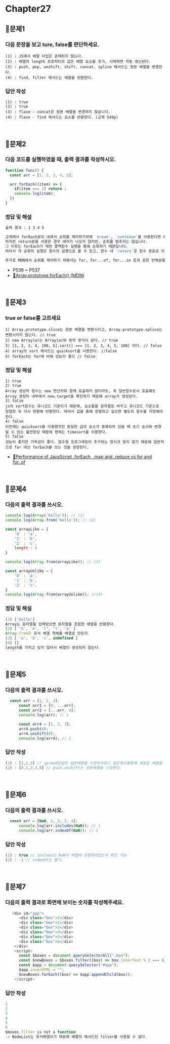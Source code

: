 # Chapter27
## 📌문제1
### 다음 문장을 보고 ture, false를 판단하세요.

```
(1) : JS에서 배열 타입은 존재하지 않는다.
(2) : 배열의 length 프로퍼티의 값은 배열 요소를 추가, 삭제하면 자동 갱신된다.
(3) : push, pop, unshift, shift, concat, splice 메서드는 원본 배열을 변경한다.
(4) : find, filter 메서드는 배열을 반환한다.
```

### 답안 작성

```
(1) : true
(2) : true
(3) : flase - concat은 원본 배열을 변경하지 않습니다.
(4) : flase - find 메서드는 요소를 반환한다. (교재 549p)
```

<br>

## 📌문제2
### 다음 코드를 실행하였을 때, 출력 결과를 작성하시오.
```js
function func() {
  const arr = [1, 2, 3, 4, 5];

  arr.forEach((item) => {
    if(item === 2) return ;
    console.log(item);
  })
}
```
### 정답 및 해설
```md
출력 결과 : 1 3 4 5

교재에서 forEach문의 내에서 순회를 제어하기위해 `break`, `continue`를 사용한다면 에러가 나옵니다.
하지만 return문을 사용한 경우 에러가 나오지 않지만, 순회를 멈추지는 않습니다.
그 이유는 forEach가 매번 콜백함수 실행을 통해 순회하기 때문입니다.
따라서 각 순회의 실행은 함수의 실행으로 볼 수 있고, 함수 내 `return`은 함수 종료로 이어집니다.

추가로 MDN에서 순회를 제어하기 위해서는 for, for...of, for...in 등과 같은 반복문을 권장합니다.
```
- P536 ~ P537
- [🔗Array.prototype.forEach() (MDN)](https://developer.mozilla.org/ko/docs/Web/JavaScript/Reference/Global_Objects/Array/forEach)

<br>

## 📌문제3
### true or false를 고르세요
```
1) Array.prototype.slice는 원본 배열을 변환시키고, Array.prototype.splice는 변환시키지 않는다. // true
2) new Array(a)는 Array(a)와 동작 방식이 같다. // true
3) [1, 2, 3, 4, 100, 5].sort() === [1, 2, 3, 4, 5, 100] 이다. // false
4) array의 sort 메서드는 quicksort를 사용한다. //false
5) forEach는 for에 비해 성능이 좋다 // false
```

### 정답 및 해설

```
1) true
2) true
Array 생성자 함수는 new 연산자와 함께 호출하지 않더라도, 즉 일반함수로서 호출해도 Array 생성자 내부에서 new.target을 확인하기 때문에 array가 생성된다. 
3) false
js의 sort함수는 유니코드 기준이기 때문에, 요소들을 문자열로 바꾸고 유니코드 기준으로 정렬한 뒤 다시 변환해 반환한다. 따라서 값을 통해 정렬하고 싶으면 별도의 함수를 지정해야 한다.
4) false
이전에는 quicksort를 이용했지만 동일한 값의 요소가 중복되어 있을 때 초기 순서와 변경될 수 있는 불안정성 때문에 현재는 timesort를 이용한다.
5) false
성능이 좋지만 가독성이 좋다. 함수형 프로그래밍이 추구하는 방식과 맞지 않기 때문에 일반적으로 for 대신 forEach를 쓰는 것을 권장한다. 
```
- [🔗Performance of JavaScript .forEach, .map and .reduce vs for and for..of](https://leanylabs.com/blog/js-forEach-map-reduce-vs-for-for_of/)

<br>

## 📌문제4
### 다음의 출력 결과를 쓰시오.

```js
console.log(Array('hello')); // (1)
console.log(Array.from('hello')); // (2)

const arrayLike = { 
    '0' : 'a',
    '1' : 'b',
    '2' : 'c',
    length : 4
}

console.log(Array.from(arrayLike)); // (3)

const arrayUnlike = {
    '0' : 'a',
    '1' : 'b',
    '2' : 'c', 
}
console.log(Array.from(arrayUnlike)); //(4)
```
### 정답 및 해설
```js
(1) ['hello']
Array는 문자열을 입력받으면 문자열을 포함한 배열을 반환한다.
(2) [ 'h', 'e', 'l', 'l', 'o' ]
Array.from은 유사 배열 객체를 배열로 만든다.
(3) [ 'a', 'b', 'c', undefined ]
(4) []
length를 가지고 있지 않아서 배열이 생성되지 않는다. 
```

<br>

## 📌문제5
### 다음의 출력 결과를 쓰시오.

```js
  const arr = [1, 2, 3];
      const arr1 = [0, ...arr];
      const arr2 = [...arr, 4];
      console.log(arr); // 1

      const arr4 = [1, 2, 3];
      arr4.push(4);
      arr4.unshift(0);
      console.log(arr4); // 2
```

### 답안 작성
```js
(1) : [1,2,3] // spread문법은 원본배열을 수정하지않고 얕은복사를통해 새로운 배열을 생성한다.
(2) : [0,1,2,3,4] // push,unshift는 원본배열을 수정한다.

```

<br>

## 📌문제6
### 다음의 출력 결과를 쓰시오.

```js
  const arr = [NaN, 1, 2, 3, 4];
      console.log(arr.includes(NaN)); // 1
      console.log(arr.indexOf(NaN)); // 2 
```

### 답안 작성
```js
(1) : true // inclues는 NaN이 배열에 포함되어있는지 확인 가능.
(2) : -1 // indexOf는 불가.

```

<br>

## 📌문제7
### 다음의 출력 결과로 화면에 보이는 숫자를 작성해주세요.

```js
   <div id="app">
      <div class="box">1</div>
      <div class="box">2</div>
      <div class="box">3</div>
      <div class="box">4</div>
      <div class="box">5</div>
      <div class="box">6</div>
    </div>
    <script>
      const $boxes = document.querySelectorAll(".box");
      const $newBoxes = $boxes.filter((box) => box.innerText % 2 === 0);
      const $app = document.querySelector("#app");
      $app.innerHTML = "";
      $newBoxes.forEach((box) => $app.appendChild(box));
    </script>
```

### 답안 작성
```js
1
2
3
4
5
6
$boxes.filter is not a function 
-> NodeList는 유사배열이기 때문에 배열의 메서드인 filter를 사용할 수 없다.
```

<br>
